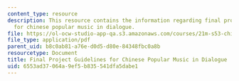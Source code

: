 ```yaml
---
content_type: resource
description: This resource contains the information regarding final project guidelines
  for chinese popular music in dialogue.
file: https://ol-ocw-studio-app-qa.s3.amazonaws.com/courses/21m-s53-chinese-popular-musics-in-dialogue-spring-2014/6553ad37064a9ef5b835541dfa5dabe1_MIT21M_S53S14_Final_Proj.pdf
file_type: application/pdf
parent_uid: b8c0ab81-a76e-d0d5-d80e-84348fbc0a8b
resourcetype: Document
title: Final Project Guidelines for Chinese Popular Music in Dialogue
uid: 6553ad37-064a-9ef5-b835-541dfa5dabe1
---
```

